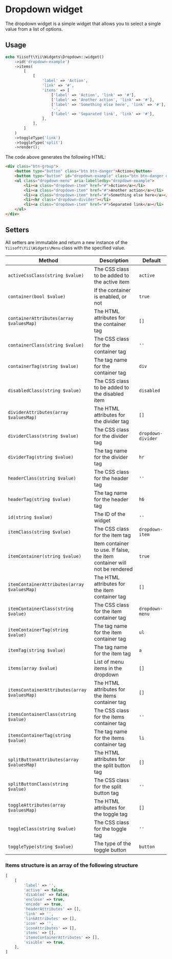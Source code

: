 # Dropdown widget

The dropdown widget is a simple widget that allows you to select a single value from a list of options.

## Usage

```php
echo Yiisoft\Yii\Widgets\Dropdown::widget()
    ->id('dropdown-example')
    ->items(
        [
            [
                'label' => 'Action',
                'link' => '#',
                'items' => [
                    ['label' => 'Action', 'link' => '#'],
                    ['label' => 'Another action', 'link' => '#'],
                    ['label' => 'Something else here', 'link' => '#'],
                    '-',
                    ['label' => 'Separated link', 'link' => '#'],
                ],
            ],
        ]
    )
    ->toggleType('link')
    ->toggleType('split')
    ->render();
```

The code above generates the following HTML:

```html
<div class="btn-group">
    <button type="button" class="btn btn-danger">Action</button>
    <button type="button" id="dropdown-example" class="btn btn-danger dropdown-toggle dropdown-toggle-split" aria-expanded="false" data-bs-toggle="dropdown"><span class="visually-hidden">Action</span></button>
    <ul class="dropdown-menu" aria-labelledby="dropdown-example">
        <li><a class="dropdown-item" href="#">Action</a></li>
        <li><a class="dropdown-item" href="#">Another action</a></li>
        <li><a class="dropdown-item" href="#">Something else here</a></li>
        <li><hr class="dropdown-divider"></li>
        <li><a class="dropdown-item" href="#">Separated link</a></li>
    </ul>
</div>
```

## Setters

All setters are immutable and return a new instance of the `Yiisoft\Yii\Widgets\Menu` class with the specified value.

Method | Description | Default
-------|-------------|---------
`activeCssClass(string $value)` | The CSS class to be added to the active item | `active`
`container(bool $value)` | If the container is enabled, or not | `true`
`containerAttributes(array $valuesMap)` | The HTML attributes for the container tag | `[]`
`containerClass(string $value)` | The CSS class for the container tag | `''`
`containerTag(string $value)` | The tag name for the container tag | `div`
`disabledClass(string $value)` | The CSS class to be added to the disabled item | `disabled`
`dividerAttributes(array $valuesMap)` | The HTML attributes for the divider tag | `[]`
`dividerClass(string $value)` | The CSS class for the divider tag | `dropdown-divider`
`dividerTag(string $value)` | The tag name for the divider tag | `hr`
`headerClass(string $value)` | The CSS class for the header tag | `''`
`headerTag(string $value)` | The tag name for the header tag | `h6`
`id(string $value)` | The ID of the widget | `''`
`itemClass(string $value)` | The CSS class for the item tag | `dropdown-item`
`itemContainer(string $value)` | Item container to use. If false, the item container will not be rendered | `true`
`itemContainerAttributes(array $valuesMap)` | The HTML attributes for the item container tag | `[]`
`itemContainerClass(string $value)` | The CSS class for the item container tag | `dropdown-menu`
`itemContainerTag(string $value)` | The tag name for the item container tag | `ul`
`itemTag(string $value)` | The tag name for the item tag | `a`
`items(array $value)` | List of menu items in the dropdown | `[]`
`itemsContainerAttributes(array $valuesMap)` | The HTML attributes for the items container tag | `[]`
`itemsContainerClass(string $value)` | The CSS class for the items container tag | `''`
`itemsContainerTag(string $value)` | The tag name for the items container tag | `li`
`splitButtonAttributes(array $valuesMap)` | The HTML attributes for the split button tag | `[]`
`splitButtonClass(string $value)` | The CSS class for the split button tag | `''`
`toggleAttributes(array $valuesMap)` | The HTML attributes for the toggle tag | `[]`
`toggleClass(string $value)` | The CSS class for the toggle tag | `''`
`toggleType(string $value)` | The type of the toggle button | `button`

### Items structure is an array of the following structure

```php
[
    [
        'label' => '',
        'active' => false,
        'disabled' => false,
        'enclose' => true,
        'encode' => true,
        'headerAttributes' => [],
        'link' => '',
        'linkAttributes' => [],
        'icon' => '',
        'iconAttributes' => [],
        'items' => [],
        'itemsContainerAttributes' => [],
        'visible' => true,
    ],
]
